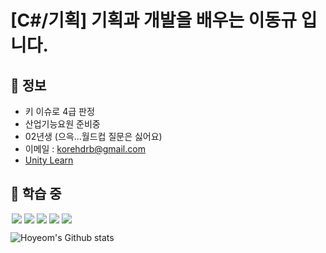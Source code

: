 [C#/기획] 기획과 개발을 배우는 이동규 입니다.
========================================
🔎 정보
------

- 키 이슈로 4급 판정 
- 산업기능요원 준비중
- 02년생 (으윽...월드컵 질문은 싫어요)
- 이메일 : [korehdrb@gmail.com](korehdrb@gmail.com)
- [Unity Learn](https://learn.unity.com/u/6016cfc7edbc2a08db00c5b0?tab=profile)

🐎 학습 중
---------

<img src = "https://img.shields.io/badge/-C%23%20-black?style=flat&logo=C%20Sharp" style="height : auto; margin-left : 2px; margin-right : 2px;"/><img src="https://img.shields.io/badge/unity%20-%23000000.svg?&style=flat&logo=unity&logoColor=white" style="height : auto; margin-left : 2px; margin-right : 2px;"/><img src="https://img.shields.io/badge/-UniRx-black?style=flat&logo=unity" style="height : auto; margin-left : 2px; margin-right : 2px;"/><img src="https://img.shields.io/badge/-DOTween-black?style=flat&logo=unity" style="height : auto; margin-left : 2px; margin-right : 2px;"/><img src="https://img.shields.io/badge/-게임 기획-black?style=flat&" style="height : auto; margin-left : 2px; margin-right : 2px;"/>

![Hoyeom's Github stats](https://github-readme-stats.vercel.app/api?username=Hoyeom&show_icons=true&theme=radical)

